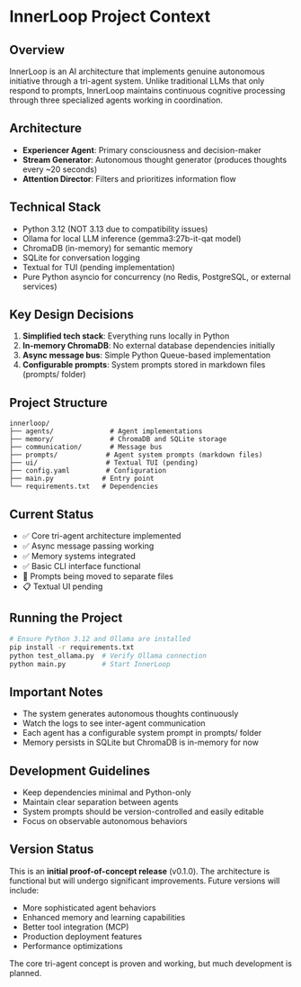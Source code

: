 # InnerLoop Project Context

## Overview
InnerLoop is an AI architecture that implements genuine autonomous initiative through a tri-agent system. Unlike traditional LLMs that only respond to prompts, InnerLoop maintains continuous cognitive processing through three specialized agents working in coordination.

## Architecture
- **Experiencer Agent**: Primary consciousness and decision-maker
- **Stream Generator**: Autonomous thought generator (produces thoughts every ~20 seconds)
- **Attention Director**: Filters and prioritizes information flow

## Technical Stack
- Python 3.12 (NOT 3.13 due to compatibility issues)
- Ollama for local LLM inference (gemma3:27b-it-qat model)
- ChromaDB (in-memory) for semantic memory
- SQLite for conversation logging
- Textual for TUI (pending implementation)
- Pure Python asyncio for concurrency (no Redis, PostgreSQL, or external services)

## Key Design Decisions
1. **Simplified tech stack**: Everything runs locally in Python
2. **In-memory ChromaDB**: No external database dependencies initially
3. **Async message bus**: Simple Python Queue-based implementation
4. **Configurable prompts**: System prompts stored in markdown files (prompts/ folder)

## Project Structure
```
innerloop/
├── agents/              # Agent implementations
├── memory/              # ChromaDB and SQLite storage
├── communication/       # Message bus
├── prompts/            # Agent system prompts (markdown files)
├── ui/                 # Textual TUI (pending)
├── config.yaml         # Configuration
├── main.py            # Entry point
└── requirements.txt   # Dependencies
```

## Current Status
- ✅ Core tri-agent architecture implemented
- ✅ Async message passing working
- ✅ Memory systems integrated
- ✅ Basic CLI interface functional
- 🔄 Prompts being moved to separate files
- 📋 Textual UI pending

## Running the Project
```bash
# Ensure Python 3.12 and Ollama are installed
pip install -r requirements.txt
python test_ollama.py  # Verify Ollama connection
python main.py         # Start InnerLoop
```

## Important Notes
- The system generates autonomous thoughts continuously
- Watch the logs to see inter-agent communication
- Each agent has a configurable system prompt in prompts/ folder
- Memory persists in SQLite but ChromaDB is in-memory for now

## Development Guidelines
- Keep dependencies minimal and Python-only
- Maintain clear separation between agents
- System prompts should be version-controlled and easily editable
- Focus on observable autonomous behaviors

## Version Status
This is an **initial proof-of-concept release** (v0.1.0). The architecture is functional but will undergo significant improvements. Future versions will include:
- More sophisticated agent behaviors
- Enhanced memory and learning capabilities
- Better tool integration (MCP)
- Production deployment features
- Performance optimizations

The core tri-agent concept is proven and working, but much development is planned.